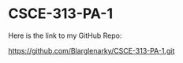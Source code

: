 # CSCE-313-PA-1

Here is the link to my GitHub Repo:

https://github.com/Blarglenarky/CSCE-313-PA-1.git
